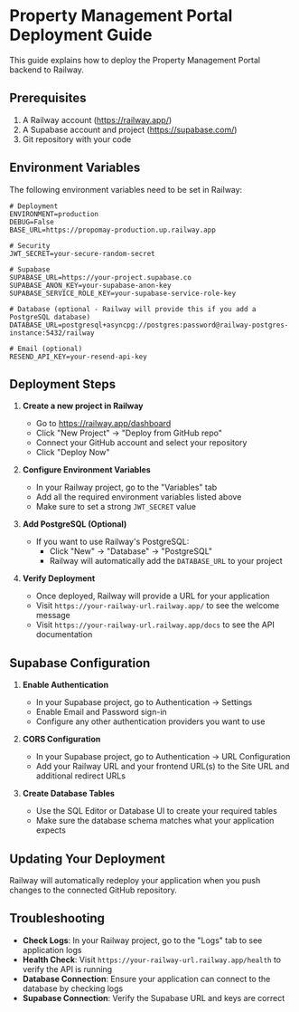 # Property Management Portal Deployment Guide

This guide explains how to deploy the Property Management Portal backend to Railway.

## Prerequisites

1. A Railway account (https://railway.app/)
2. A Supabase account and project (https://supabase.com/)
3. Git repository with your code

## Environment Variables

The following environment variables need to be set in Railway:

```
# Deployment
ENVIRONMENT=production
DEBUG=False
BASE_URL=https://propomay-production.up.railway.app

# Security
JWT_SECRET=your-secure-random-secret

# Supabase
SUPABASE_URL=https://your-project.supabase.co
SUPABASE_ANON_KEY=your-supabase-anon-key
SUPABASE_SERVICE_ROLE_KEY=your-supabase-service-role-key

# Database (optional - Railway will provide this if you add a PostgreSQL database)
DATABASE_URL=postgresql+asyncpg://postgres:password@railway-postgres-instance:5432/railway

# Email (optional)
RESEND_API_KEY=your-resend-api-key
```

## Deployment Steps

1. **Create a new project in Railway**

   - Go to https://railway.app/dashboard
   - Click "New Project" → "Deploy from GitHub repo"
   - Connect your GitHub account and select your repository
   - Click "Deploy Now"

2. **Configure Environment Variables**

   - In your Railway project, go to the "Variables" tab
   - Add all the required environment variables listed above
   - Make sure to set a strong `JWT_SECRET` value

3. **Add PostgreSQL (Optional)**

   - If you want to use Railway's PostgreSQL:
     - Click "New" → "Database" → "PostgreSQL"
     - Railway will automatically add the `DATABASE_URL` to your project

4. **Verify Deployment**

   - Once deployed, Railway will provide a URL for your application
   - Visit `https://your-railway-url.railway.app/` to see the welcome message
   - Visit `https://your-railway-url.railway.app/docs` to see the API documentation

## Supabase Configuration

1. **Enable Authentication**

   - In your Supabase project, go to Authentication → Settings
   - Enable Email and Password sign-in
   - Configure any other authentication providers you want to use

2. **CORS Configuration**

   - In your Supabase project, go to Authentication → URL Configuration
   - Add your Railway URL and your frontend URL(s) to the Site URL and additional redirect URLs

3. **Create Database Tables**

   - Use the SQL Editor or Database UI to create your required tables
   - Make sure the database schema matches what your application expects

## Updating Your Deployment

Railway will automatically redeploy your application when you push changes to the connected GitHub repository.

## Troubleshooting

- **Check Logs**: In your Railway project, go to the "Logs" tab to see application logs
- **Health Check**: Visit `https://your-railway-url.railway.app/health` to verify the API is running
- **Database Connection**: Ensure your application can connect to the database by checking logs
- **Supabase Connection**: Verify the Supabase URL and keys are correct 
